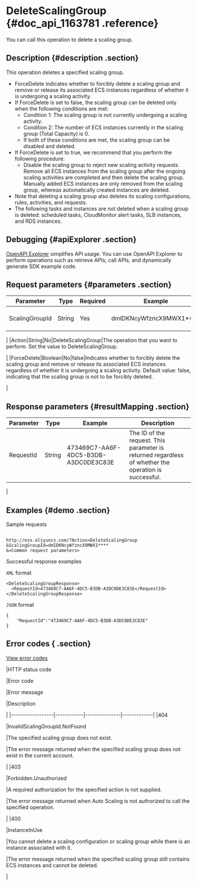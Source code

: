 # DeleteScalingGroup {#doc_api_1163781 .reference}

You can call this operation to delete a scaling group.

## Description {#description .section}

This operation deletes a specified scaling group.

-   ForceDelete indicates whether to forcibly delete a scaling group and remove or release its associated ECS instances regardless of whether it is undergoing a scaling activity.
-   If ForceDelete is set to false, the scaling group can be deleted only when the following conditions are met:
    -   Condition 1: The scaling group is not currently undergoing a scaling activity.
    -   Condition 2: The number of ECS instances currently in the scaling group \(Total Capacity\) is 0.
    -   If both of these conditions are met, the scaling group can be disabled and deleted.
-   If ForceDelete is set to true, we recommend that you perform the following procedure:
    -   Disable the scaling group to reject new scaling activity requests. Remove all ECS instances from the scaling group after the ongoing scaling activities are completed and then delete the scaling group. Manually added ECS instances are only removed from the scaling group, whereas automatically created instances are deleted.
-   Note that deleting a scaling group also deletes its scaling configurations, rules, activities, and requests.
-   The following tasks and instances are not deleted when a scaling group is deleted: scheduled tasks, CloudMonitor alert tasks, SLB instances, and RDS instances.

## Debugging {#apiExplorer .section}

[OpenAPI Explorer](https://api.aliyun.com/#product=Ess&api=DeleteScalingGroup) simplifies API usage. You can use OpenAPI Explorer to perform operations such as retrieve APIs, call APIs, and dynamically generate SDK example code.

## Request parameters {#parameters .section}

|Parameter|Type|Required|Example|Description |
|---------|----|--------|-------|------------|
|ScalingGroupId|String|Yes|dmIDKNcyWfzncX9MWX1\*\*\*\*|The ID of the scaling group.

 |
|Action|String|No|DeleteScalingGroup|The operation that you want to perform. Set the value to DeleteScalingGroup.

 |
|ForceDelete|Boolean|No|false|Indicates whether to forcibly delete the scaling group and remove or release its associated ECS instances regardless of whether it is undergoing a scaling activity. Default value: false, indicating that the scaling group is not to be forcibly deleted.

 |

## Response parameters {#resultMapping .section}

|Parameter|Type|Example|Description |
|---------|----|-------|------------|
|RequestId|String|473469C7-AA6F-4DC5-B3DB-A3DC0DE3C83E|The ID of the request. This parameter is returned regardless of whether the operation is successful.

 |

## Examples {#demo .section}

Sample requests

``` {#request_demo}

http://ess.aliyuncs.com/?Action=DeleteScalingGroup
&ScalingGroupId=dmIDKNcyWfzncX9MWX1****
&<Common request parameters>

```

Successful response examples

`XML` format

``` {#xml_return_success_demo}
<DeleteScalingGroupResponse> 
  <RequestId>473469C7-AA6F-4DC5-B3DB-A3DC0DE3C83E</RequestId> 
</DeleteScalingGroupResponse> 

```

`JSON` format

``` {#json_return_success_demo}
{
	"RequestId":"473469C7-AA6F-4DC5-B3DB-A3DC0DE3C83E"
}
```

## Error codes { .section}

[View error codes](https://error-center.aliyun.com/status/product/Ess)

|HTTP status code

|Error code

|Error message

|Description

|
|------------------|------------|---------------|-------------|
|404

|InvalidScalingGroupId.NotFound

|The specified scaling group does not exist.

|The error message returned when the specified scaling group does not exist in the current account.

|
|403

|Forbidden.Unauthorized

|A required authorization for the specified action is not supplied.

|The error message returned when Auto Scaling is not authorized to call the specified operation.

|
|400

|InstanceInUse

|You cannot delete a scaling configuration or scaling group while there is an instance associated with it.

|The error message returned when the specified scaling group still contains ECS instances and cannot be deleted.

|

